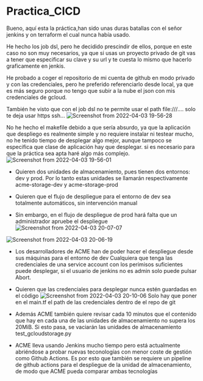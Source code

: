 # Practica_CICD
Bueno, aquí esta la práctica,han sido unas duras batallas con el señor jenkins y on terraform el cual nunca había usado.

He hecho los job dsl, pero he decidido prescindir de ellos, porque en este caso no son muy necesarios, ya que si usas un proyecto privado de git vas a tener que especificar su clave y su url y te cuesta lo mismo que hacerlo graficamente en jenkis.

He probado a coger el repositorio de mi cuenta de github en modo privado y con las credenciales, pero he preferido referenciarlo desde local, ya que es más seguro porque no tengo que subir a la nube el json con mis credenciales de gcloud.

También he visto que con el job dsl no te permite usar  el path file:///.... solo te deja usar https ssh...
![Screenshot from 2022-04-03 19-56-28](https://user-images.githubusercontent.com/95095337/161441747-1bba75ef-7017-44a2-909b-ccf132257601.png)


No he hecho el makefile debido a que sería absurdo, ya que la aplicación que despliego es realmente simple y no requiere instalar ni testear mucho, no he tenido tiempo de desplegar algo mejor, aunque tampoco se especifica que clase de aplicación hay que desplegar. si es necesario para que la práctica sea apta haré algo más complejo.
![Screenshot from 2022-04-03 19-56-01](https://user-images.githubusercontent.com/95095337/161441706-192d4c1a-7e10-48be-bbd0-d0036101edfd.png)


- Quieren dos unidades de almacenamiento, pues tienen dos entornos: dev y prod. Por lo tanto estas unidades se llamarán respectivamente acme-storage-dev y acme-storage-prod

- Quieren que el flujo de despliegue para el entorno de dev sea totalmente automáticos, sin intervención manual


- Sin embargo, en el flujo de despliegue de prod hará falta que un administrador apruebe el despliegue
![Screenshot from 2022-04-03 20-07-07](https://user-images.githubusercontent.com/95095337/161441846-17c5f2a3-7730-472a-9111-25981c2d7808.png)

![Screenshot from 2022-04-03 20-06-19](https://user-images.githubusercontent.com/95095337/161441814-63fbb71c-1048-4275-a038-cc20fa6852ab.png)


- Los desarrolladores de ACME han de poder hacer el despliegue desde sus máquinas para el entorno de dev
Cualquiera que tenga las credenciales de una service account con los perimisos suficientes puede desplegar, si el usuario de jenkins no es admin solo puede pulsar Abort. 

- Quieren que las credenciales para desplegar nunca estén guardadas en el código
![Screenshot from 2022-04-03 20-10-06](https://user-images.githubusercontent.com/95095337/161441965-3c5443ad-6886-4933-b8ab-426b75ca066b.png)
Solo hay que poner en el main.tf el path de las credenciales dentro de el repo de git

- Además ACME también quiere revisar cada 10 minutos que el contenido que hay en cada una de las unidades de almacenamiento no supera los 20MiB. Si esto pasa, se vaciarán las unidades de almacenamiento
test_gcloudstorage.py

- ACME lleva usando Jenkins mucho tiempo pero está actualmente abriéndose a probar nuevas teconologías con menor coste de gestión como Github Actions. Es por esto que también se requiere un pipeline de github actions para el despliegue de la unidad de almacenamiento, de modo que ACME pueda comparar ambas tecnologías
